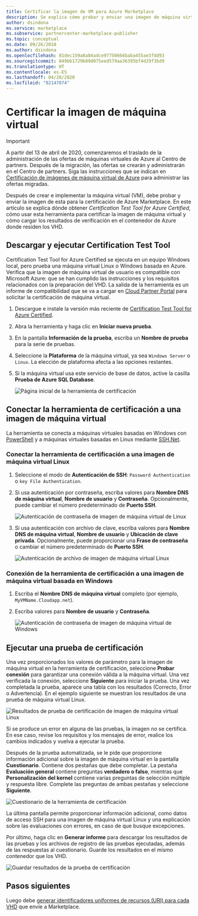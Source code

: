 ```yaml
---
title: Certificar la imagen de VM para Azure Marketplace
description: Se explica cómo probar y enviar una imagen de máquina virtual para la certificación de Azure Marketplace.
author: dsindona
ms.service: marketplace
ms.subservice: partnercenter-marketplace-publisher
ms.topic: conceptual
ms.date: 09/26/2018
ms.author: dsindona
ms.openlocfilehash: 81dec159a8a84adce97750666baba455ae3fdd93
ms.sourcegitcommit: 849bb1729b89d075eed579aa36395bf4d29f3bd9
ms.translationtype: HT
ms.contentlocale: es-ES
ms.lasthandoff: 04/28/2020
ms.locfileid: "82147074"
---
```

# <a name="certify-your-vm-image"></a>Certificar la imagen de máquina virtual

> [!IMPORTANT]
> A partir del 13 de abril de 2020, comenzaremos el traslado de la administración de las ofertas de máquinas virtuales de Azure al Centro de partners. Después de la migración, las ofertas se crearán y administrarán en el Centro de partners. Siga las instrucciones que se indican en [Certificación de imágenes de máquina virtual de Azure](https://docs.microsoft.com/azure/marketplace/partner-center-portal/azure-vm-image-certification) para administrar las ofertas migradas.

Después de crear e implementar la máquina virtual (VM), debe probar y enviar la imagen de esta para la certificación de Azure Marketplace. En este artículo se explica dónde obtener *Certification Test Tool for Azure Certified*, cómo usar esta herramienta para certificar la imagen de máquina virtual y cómo cargar los resultados de verificación en el contenedor de Azure donde residen los VHD. 


## <a name="download-and-run-the-certification-test-tool"></a>Descargar y ejecutar Certification Test Tool

Certification Test Tool for Azure Certified se ejecuta en un equipo Windows local, pero prueba una máquina virtual Linux o Windows basada en Azure.  Verifica que la imagen de máquina virtual de usuario es compatible con Microsoft Azure: que se han cumplido las instrucciones y los requisitos relacionados con la preparación del VHD. La salida de la herramienta es un informe de compatibilidad que se va a cargar en [Cloud Partner Portal](https://cloudpartner.azure.com) para solicitar la certificación de máquina virtual.

1. Descargue e instale la versión más reciente de [Certification Test Tool for Azure Certified](https://www.microsoft.com/download/details.aspx?id=44299). 
2. Abra la herramienta y haga clic en **Iniciar nueva prueba**.
3. En la pantalla **Información de la prueba**, escriba un **Nombre de prueba** para la serie de pruebas.
4. Seleccione la **Plataforma** de la máquina virtual, ya sea `Windows Server` o `Linux`. La elección de plataforma afecta a las opciones restantes.
5. Si la máquina virtual usa este servicio de base de datos, active la casilla **Prueba de Azure SQL Database**.

   ![Página inicial de la herramienta de certificación](./media/publishvm_025.png)


## <a name="connect-the-certification-tool-to-a-vm-image"></a>Conectar la herramienta de certificación a una imagen de máquina virtual

  La herramienta se conecta a máquinas virtuales basadas en Windows con [PowerShell](https://docs.microsoft.com/powershell/) y a máquinas virtuales basadas en Linux mediante [SSH.Net](https://www.ssh.com/ssh/protocol/).

### <a name="connect-the-certification-tool-to-a-linux-vm-image"></a>Conectar la herramienta de certificación a una imagen de máquina virtual Linux

1. Seleccione el modo de **Autenticación de SSH**: `Password Authentication` o `key File Authentication`.
2. Si usa autenticación por contraseña, escriba valores para **Nombre DNS de máquina virtual**, **Nombre de usuario** y **Contraseña**.  Opcionalmente, puede cambiar el número predeterminado de **Puerto SSH**.

     ![Autenticación de contraseña de imagen de máquina virtual de Linux](./media/publishvm_026.png)

3. Si usa autenticación con archivo de clave, escriba valores para **Nombre DNS de máquina virtual**, **Nombre de usuario** y **Ubicación de clave privada**.  Opcionalmente, puede proporcionar una **Frase de contraseña** o cambiar el número predeterminado de **Puerto SSH**.

     ![Autenticación de archivo de imagen de máquina virtual Linux](./media/publishvm_027.png)

### <a name="connect-the-certification-tool-to-a-windows-based-vm-image"></a>**Conexión de la herramienta de certificación a una imagen de máquina virtual basada en Windows**
1. Escriba el **Nombre DNS de máquina virtual** completo (por ejemplo, `MyVMName.Cloudapp.net`).
2. Escriba valores para **Nombre de usuario** y **Contraseña**.

   ![Autenticación de contraseña de imagen de máquina virtual de Windows](./media/publishvm_028.png)


## <a name="run-a-certification-test"></a>Ejecutar una prueba de certificación

Una vez proporcionados los valores de parámetro para la imagen de máquina virtual en la herramienta de certificación, seleccione **Probar conexión** para garantizar una conexión válida a la máquina virtual. Una vez verificada la conexión, seleccione **Siguiente** para iniciar la prueba.  Una vez completada la prueba, aparece una tabla con los resultados (Correcto, Error o Advertencia).  En el ejemplo siguiente se muestran los resultados de una prueba de máquina virtual Linux. 

![Resultados de prueba de certificación de imagen de máquina virtual Linux](./media/publishvm_029.png)

Si se produce un error en alguna de las pruebas, la imagen *no* se certifica. En ese caso, revise los requisitos y los mensajes de error, realice los cambios indicados y vuelva a ejecutar la prueba. 

Después de la prueba automatizada, se le pide que proporcione información adicional sobre la imagen de máquina virtual en la pantalla **Cuestionario**.  Contiene dos pestañas que debe completar.  La pestaña **Evaluación general** contiene preguntas **verdadero o falso**, mientras que **Personalización del kernel** contiene varias preguntas de selección múltiple y respuesta libre.  Complete las preguntas de ambas pestañas y seleccione **Siguiente**.

![Cuestionario de la herramienta de certificación](./media/publishvm_030.png)

La última pantalla permite proporcionar información adicional, como datos de acceso SSH para una imagen de máquina virtual Linux y una explicación sobre las evaluaciones con errores, en caso de que busque excepciones. 

Por último, haga clic en **Generar informe** para descargar los resultados de las pruebas y los archivos de registro de las pruebas ejecutadas, además de las respuestas al cuestionario. Guarde los resultados en el mismo contenedor que los VHD.

![Guardar resultados de la prueba de certificación](./media/publishvm_031.png)


## <a name="next-steps"></a>Pasos siguientes

Luego debe [generar identificadores uniformes de recursos (URI) para cada VHD](./cpp-get-sas-uri.md) que envíe a Marketplace. 
